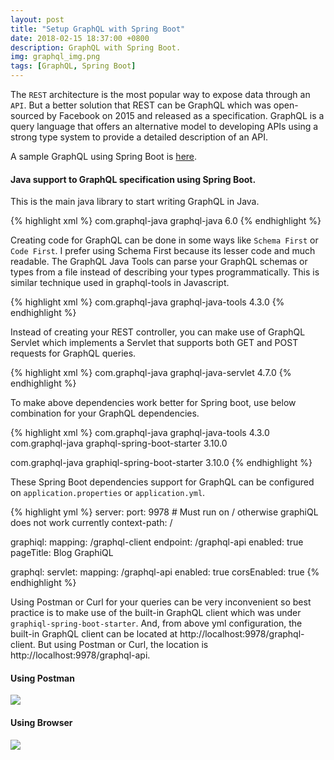 ```yaml
---
layout: post
title: "Setup GraphQL with Spring Boot"
date: 2018-02-15 18:37:00 +0800
description: GraphQL with Spring Boot.
img: graphql_img.png
tags: [GraphQL, Spring Boot]
---
```


The `REST` architecture is the most popular way to expose data through an `API`. But a better solution that REST can be GraphQL which was open-sourced by Facebook on 2015 and released as a specification. GraphQL is a query language that offers an alternative model to developing APIs using a strong type system to provide a detailed description of an API.

A sample GraphQL using Spring Boot is [here](https://github.com/nellmedina/graphql-spring-boot).

#### Java support to GraphQL specification using Spring Boot.

This is the main java library to start writing GraphQL in Java.

{% highlight xml %}
<dependency>
    <groupId>com.graphql-java</groupId>
    <artifactId>graphql-java</artifactId>
    <version>6.0</version>
</dependency>
{% endhighlight %}

Creating code for GraphQL can be done in some ways like `Schema First` or `Code First`. I prefer using Schema First because its lesser code and much readable. The GraphQL Java Tools can parse your GraphQL schemas or types from a file instead of describing your types programmatically. This is similar technique used in graphql-tools in Javascript.

{% highlight xml %}
<dpendency>
    <groupId>com.graphql-java</groupId>
    <artifactId>graphql-java-tools</artifactId>
    <version>4.3.0</version>
</dependency>
{% endhighlight %}

 Instead of creating your REST controller, you can make use of GraphQL Servlet which implements a Servlet that supports both GET and POST requests for GraphQL queries.

{% highlight xml %}
<dependency>
    <groupId>com.graphql-java</groupId>
    <artifactId>graphql-java-servlet</artifactId>
    <version>4.7.0</version>
</dependency>
{% endhighlight %}

To make above dependencies work better for Spring boot, use below combination for your GraphQL dependencies.

{% highlight xml %}
<dependency>
	<groupId>com.graphql-java</groupId>
	<artifactId>graphql-java-tools</artifactId>
	<version>4.3.0</version>
</dependency>
<dependency>
	<groupId>com.graphql-java</groupId>
	<artifactId>graphql-spring-boot-starter</artifactId>
	<version>3.10.0</version>
</dependency>
<!-- to embed GraphiQL tool -->
<dependency>
	<groupId>com.graphql-java</groupId>
	<artifactId>graphiql-spring-boot-starter</artifactId>
	<version>3.10.0</version>
</dependency>
<!-- to embed GraphiQL tool -->
{% endhighlight %}

These Spring Boot dependencies support for GraphQL can be configured on `application.properties` or `application.yml`.

{% highlight yml %}
server:
    port: 9978
    # Must run on / otherwise graphiQL does not work currently
    context-path: /

graphiql:
    mapping: /graphql-client
    endpoint: /graphql-api
    enabled: true
    pageTitle: Blog GraphiQL

graphql:
    servlet:
       mapping: /graphql-api
       enabled: true
       corsEnabled: true
{% endhighlight %}

Using Postman or Curl for your queries can be very inconvenient so best practice is to make use of the built-in GraphQL client which was under `graphiql-spring-boot-starter`. And, from above yml configuration, the built-in GraphQL client can be located at http://localhost:9978/graphql-client. But using Postman or Curl, the location is http://localhost:9978/graphql-api.

#### Using Postman

![]({{site.baseurl}}/assets/img/graphql_postman.png)

#### Using Browser

![]({{site.baseurl}}/assets/img/graphql_browser.png)